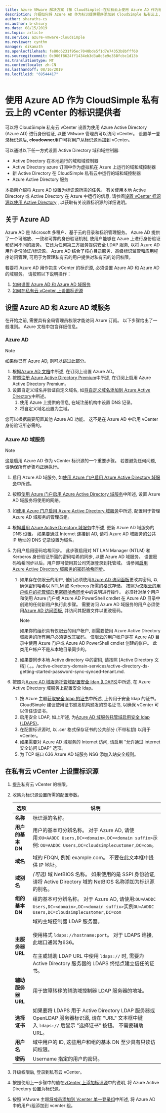```yaml
---
title: Azure VMware 解决方案 (按 CloudSimple)-在私有云上使用 Azure AD 作为标识源
description: 介绍如何将 Azure AD 作为标识提供程序添加到 CloudSimple 私有云上, 以便对从 Azure 访问 CloudSimple 的用户进行身份验证
author: sharaths-cs
ms.author: b-shsury
ms.date: 08/15/2019
ms.topic: article
ms.service: azure-vmware-cloudsimple
ms.reviewer: cynthn
manager: dikamath
ms.openlocfilehash: fe80c6231f95ec7040bde5f1d7e74353b8bfff60
ms.sourcegitcommit: 0c906f8624ff1434eb3d3a8c5e9e358fcbc1d13b
ms.translationtype: MT
ms.contentlocale: zh-CN
ms.lasthandoff: 08/16/2019
ms.locfileid: "69544417"
---
```

# <a name="use-azure-ad-as-an-identity-provider-for-vcenter-on-cloudsimple-private-cloud"></a>使用 Azure AD 作为 CloudSimple 私有云上的 vCenter 的标识提供者

可以将 CloudSimple 私有云 vCenter 设置为使用 Azure Active Directory (Azure AD) 进行身份验证, 以便 VMware 管理员可以访问 vCenter。 设置单一登录标识源后, **cloudowner**用户可将用户从标识源添加到 vCenter。  

可以通过以下任一方式设置 Active Directory 域和域控制器:

* Active Directory 在本地运行的域和域控制器
* Active Directory azure 订阅中作为虚拟机在 Azure 上运行的域和域控制器
* 新 Active Directory 在 CloudSimple 私有云中运行的域和域控制器
* Azure Active Directory 服务

本指南介绍将 Azure AD 设置为标识源所需的任务。  有关使用本地 Active Directory 或 Active Directory 在 Azure 中运行的信息, 请参阅[设置 vCenter 标识源以使用 Active Directory](set-vcenter-identity.md) , 以获取有关设置标识源的详细说明。

## <a name="about-azure-ad"></a>关于 Azure AD

Azure AD 是 Microsoft 多租户、基于云的目录和标识管理服务。  Azure AD 提供了一个可缩放、一致和可靠的身份验证机制, 使用户能够在 Azure 上进行身份验证和访问不同的服务。  它还为任何第三方服务提供安全 LDAP 服务, 以将 Azure AD 用作身份验证/标识源。  Azure AD 结合了核心目录服务、高级标识监管和应用程序访问管理, 可用于为管理私有云的用户提供对私有云的访问权限。

若要将 Azure AD 用作包含 vCenter 的标识源, 必须设置 Azure AD 和 Azure AD 的域服务。 请按照以下说明操作：

1. [如何设置 Azure AD 和 Azure AD 域服务](#set-up-azure-ad-and-azure-ad-domain-services)
2. [如何在私有云 vCenter 上设置标识源](#set-up-an-identity-source-on-your-private-cloud-vcenter)

## <a name="set-up-azure-ad-and-azure-ad-domain-services"></a>设置 Azure AD 和 Azure AD 域服务

在开始之前, 需要具有全局管理员权限才能访问 Azure 订阅。  以下步骤给出了一般准则。 Azure 文档中包含详细信息。

### <a name="azure-ad"></a>Azure AD

> [!NOTE]
> 如果你已有 Azure AD, 则可以跳过此部分。

1. 根据[Azure AD 文档](../active-directory/fundamentals/get-started-azure-ad.md)中所述, 在订阅上设置 Azure AD。
2. 按照[注册 Azure Active Directory Premium](../active-directory/fundamentals/active-directory-get-started-premium.md)中所述, 在订阅上启用 Azure Active Directory Premium。
3. 设置自定义域名并验证自定义域名, 如[将自定义域名添加到 Azure Active Directory](../active-directory/fundamentals/add-custom-domain.md)中所述。
    1. 使用 Azure 上提供的信息, 在域注册机构中设置 DNS 记录。
    2. 将自定义域名设置为主域。

您可以根据需要配置其他 Azure AD 功能。  这不是在 Azure AD 中启用 vCenter 身份验证所必需的。

### <a name="azure-ad-domain-services"></a>Azure AD 域服务

> [!NOTE]
> 这是启用 Azure AD 作为 vCenter 标识源的一个重要步骤。  若要避免任何问题, 请确保所有步骤均正确执行。

1. 启用 Azure AD 域服务, 如[使用 Azure 门户启用 Azure Active Directory 域服务](../active-directory-domain-services/active-directory-ds-getting-started.md)中所述。
2. 按照[使用 Azure 门户启用 Azure Active Directory 域服务](../active-directory-domain-services/active-directory-ds-getting-started-network.md)中所述, 设置 Azure AD 域服务将使用的网络。
3. 如[使用 Azure 门户启用 Azure Active Directory 域服务](../active-directory-domain-services/active-directory-ds-getting-started-admingroup.md)中所述, 配置用于管理 Azure AD 域服务的管理员组。
4. 根据[启用 Azure Active Directory 域服务](../active-directory-domain-services/active-directory-ds-getting-started-dns.md)中所述, 更新 Azure AD 域服务的 DNS 设置。  如果要通过 Internet 连接到 AD, 请将 Azure AD 域服务的公共 IP 地址的 DNS 记录设置为域名。
5. 为用户启用密码哈希同步。  此步骤启用对 NT LAN Manager (NTLM) 和 Kerberos 身份验证所需的密码哈希的同步, 以便 Azure AD 域服务。 设置密码哈希同步以后，用户即可使用其公司凭据登录到托管域。 请参阅[启用 Azure Active Directory 域服务的密码哈希同步](../active-directory-domain-services/active-directory-ds-getting-started-password-sync.md)。
    1. 如果存在仅限云的用户, 他们必须使用<a href="http://myapps.microsoft.com/" target="_blank">Azure AD 访问面板</a>更改其密码, 以确保密码哈希以 NTLM 或 Kerberos 所需的格式存储。  按照为[仅限云的用户帐户的托管域启用密码哈希同步](../active-directory-domain-services/active-directory-ds-getting-started-password-sync.md#task-5-enable-password-hash-synchronization-to-your-managed-domain-for-cloud-only-user-accounts)中的说明进行操作。  必须针对单个用户和使用 Azure 门户或 Azure AD PowerShell cmdlet 在 Azure AD 目录中创建的任何新用户执行此步骤。 需要访问 Azure AD 域服务的用户必须使用<a href="http://myapps.microsoft.com/" target="_blank">Azure AD 访问面板</a>, 并访问其配置文件以更改密码。

        > [!NOTE]
        > 如果你的组织具有仅限云的用户帐户, 则需要使用 Azure Active Directory 域服务的所有用户必须更改其密码。 仅限云的用户帐户是在 Azure AD 目录中使用 Azure 门户或 Azure AD PowerShell cmdlet 创建的帐户。 此类用户帐户不是从本地目录同步的。

    2. 如果要同步本地 Active directory 中的密码, 请按照 [Active Directory 文档] (.。。/active-directory-domain-services/active-directory-ds-getting-started-password-sync-synced-tenant.md.

6.  按照为[Azure AD 域服务托管域配置安全 ldap (LDAPS)](../active-directory-domain-services/active-directory-ds-admin-guide-configure-secure-ldap.md)中所述, 在 Azure Active Directory 域服务上配置安全 ldap。
    1. 按 Azure 主题[获取安全 ldap 的证书](../active-directory-domain-services/configure-ldaps.md#task-1---obtain-a-certificate-for-secure-ldap)中所述, 上传用于安全 ldap 的证书。  CloudSimple 建议使用证书颁发机构颁发的签名证书, 以确保 vCenter 可以信任该证书。
    2. 启用安全 LDAP, 如上所述, 为[Azure AD 域服务托管域启用安全 ldap (LDAPS)](../active-directory-domain-services/active-directory-ds-admin-guide-configure-secure-ldap-enable-ldaps.md)。
    3. 在配置标识源时, 以 .cer 格式保存证书的公共部分 (不带私钥) 以用于 vCenter。
    4. 如果需要对 Azure AD 域服务的 Internet 访问, 请启用 "允许通过 internet 安全访问 LDAP" 选项。
    5. 为 TCP 端口 636 Azure AD 域服务 NSG 添加入站安全规则。

## <a name="set-up-an-identity-source-on-your-private-cloud-vcenter"></a>在私有云 vCenter 上设置标识源

1. [提升](escalate-private-cloud-privileges.md)私有云 vCenter 的权限。
2. 收集为标识源设置所需的配置参数。

    | **选项** | **说明** |
    |------------|-----------------|
    | **名称** | 标识源的名称。 |
    | **用户的基本 DN** | 用户的基本可分辨名称。  对于 Azure AD, 请使用:`OU=AADDC Users,DC=<domain>,DC=<domain suffix>`示例: `OU=AADDC Users,DC=cloudsimplecustomer,DC=com`。|
    | **域名** | 域的 FDQN, 例如 example.com。 不要在此文本框中提供 IP 地址。 |
    | **域别名** | *(可选)* 域 NetBIOS 名称。 如果使用的是 SSPI 身份验证, 请将 Active Directory 域的 NetBIOS 名称添加为标识源的别名。 |
    | **组的基本 DN** | 组的基本可分辨名称。 对于 Azure AD, 请使用:`OU=AADDC Users,DC=<domain>,DC=<domain suffix>`实例`OU=AADDC Users,DC=cloudsimplecustomer,DC=com`|
    | **主服务器 URL** | 域的主域控制器 LDAP 服务器。<br><br>使用格式 `ldaps://hostname:port`。 对于 LDAPS 连接, 此端口通常为636。 <br><br>在主或辅助 LDAP URL 中使用 `ldaps://` 时, 需要为 Active Directory 服务器的 LDAPS 终结点建立信任的证书。 |
    | **辅助服务器 URL** | 用于故障转移的辅助域控制器 LDAP 服务器的地址。 |
    | **选择证书** | 如果要将 LDAPS 用于 Active Directory LDAP 服务器或 OpenLDAP 服务器标识源, 请在 "URL" 文本框中键入 `ldaps://` 后显示 "选择证书" 按钮。 不需要辅助 URL。 |
    | **用户名** | 域中用户的 ID, 这些用户和组的基本 DN 至少具有只读访问权限。 |
    | **密码** | Username 指定的用户的密码。 |

3. 升级权限后, 登录到私有云 vCenter。
4. 按照使用上一步骤中的值在[vCenter 上添加标识源](set-vcenter-identity.md#add-an-identity-source-on-vcenter)中的说明, 将 Azure Active Directory 设置为标识源。
5. 按照 VMware 主题<a href="https://docs.vmware.com/en/VMware-vSphere/5.5/com.vmware.vsphere.security.doc/GUID-CDEA6F32-7581-4615-8572-E0B44C11D80D.html" target="_blank">将成员添加到 Vcenter 单一登录组</a>中所述, 将 Azure AD 中的用户/组添加到 vcenter 组。
